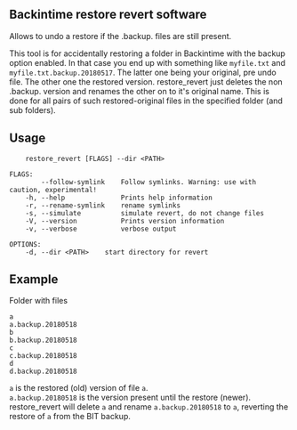## Backintime restore revert software
Allows to undo a restore if the .backup.<Date> files are still present.

This tool is for accidentally restoring a folder in Backintime with the backup option enabled.
In that case you end up with something like `myfile.txt` and `myfile.txt.backup.20180517`. The latter one being your original, pre undo file. The other one the restored version.
restore_revert just deletes the non .backup.<Date> version and renames the other on to it's original name. This is done for all pairs of such restored-original files in the specified folder (and sub folders).
## Usage
```
    restore_revert [FLAGS] --dir <PATH>

FLAGS:
        --follow-symlink    Follow symlinks. Warning: use with caution, experimental!
    -h, --help              Prints help information
    -r, --rename-symlink    rename symlinks
    -s, --simulate          simulate revert, do not change files
    -V, --version           Prints version information
    -v, --verbose           verbose output

OPTIONS:
    -d, --dir <PATH>    start directory for revert
```

## Example
Folder with files
```
a
a.backup.20180518
b
b.backup.20180518
c
c.backup.20180518
d
d.backup.20180518
```
`a` is the restored (old) version of file `a`.  
`a.backup.20180518` is the version present until the restore (newer).  
restore_revert will delete `a` and rename `a.backup.20180518` to `a`, reverting the restore of `a` from the BIT backup.
